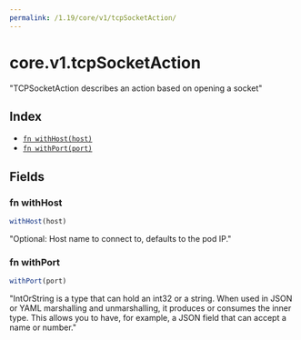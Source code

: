 ```yaml
---
permalink: /1.19/core/v1/tcpSocketAction/
---
```


# core.v1.tcpSocketAction

"TCPSocketAction describes an action based on opening a socket"

## Index

* [`fn withHost(host)`](#fn-withhost)
* [`fn withPort(port)`](#fn-withport)

## Fields

### fn withHost

```ts
withHost(host)
```

"Optional: Host name to connect to, defaults to the pod IP."

### fn withPort

```ts
withPort(port)
```

"IntOrString is a type that can hold an int32 or a string.  When used in JSON or YAML marshalling and unmarshalling, it produces or consumes the inner type.  This allows you to have, for example, a JSON field that can accept a name or number."